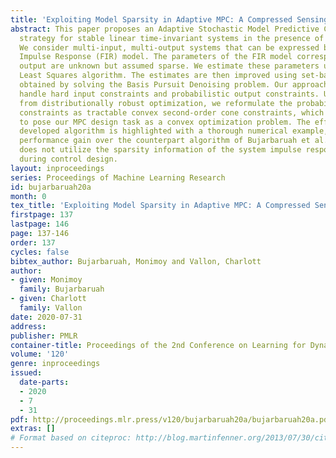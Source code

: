 ```yaml
---
title: 'Exploiting Model Sparsity in Adaptive MPC: A Compressed Sensing Viewpoint'
abstract: This paper proposes an Adaptive Stochastic Model Predictive Control (MPC)
  strategy for stable linear time-invariant systems in the presence of bounded disturbances.
  We consider multi-input, multi-output systems that can be expressed by a Finite
  Impulse Response (FIR) model. The parameters of the FIR model corresponding to each
  output are unknown but assumed sparse. We estimate these parameters using the Recursive
  Least Squares algorithm. The estimates are then improved using set-based bounds
  obtained by solving the Basis Pursuit Denoising problem. Our approach is able to
  handle hard input constraints and probabilistic output constraints. Using tools
  from distributionally robust optimization, we reformulate the probabilistic output
  constraints as tractable convex second-order cone constraints, which enables us
  to pose our MPC design task as a convex optimization problem. The efficacy of the
  developed algorithm is highlighted with a thorough numerical example, where we demonstrate
  performance gain over the counterpart algorithm of Bujarbaruah et al. (2018), which
  does not utilize the sparsity information of the system impulse response parameters
  during control design.
layout: inproceedings
series: Proceedings of Machine Learning Research
id: bujarbaruah20a
month: 0
tex_title: 'Exploiting Model Sparsity in Adaptive MPC: A Compressed Sensing Viewpoint'
firstpage: 137
lastpage: 146
page: 137-146
order: 137
cycles: false
bibtex_author: Bujarbaruah, Monimoy and Vallon, Charlott
author:
- given: Monimoy
  family: Bujarbaruah
- given: Charlott
  family: Vallon
date: 2020-07-31
address: 
publisher: PMLR
container-title: Proceedings of the 2nd Conference on Learning for Dynamics and Control
volume: '120'
genre: inproceedings
issued:
  date-parts:
  - 2020
  - 7
  - 31
pdf: http://proceedings.mlr.press/v120/bujarbaruah20a/bujarbaruah20a.pdf
extras: []
# Format based on citeproc: http://blog.martinfenner.org/2013/07/30/citeproc-yaml-for-bibliographies/
---
```

